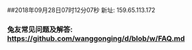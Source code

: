 ##2018年09月28日07时12分07秒 新址: 159.65.113.172
### 兔友常见问题及解答: https://github.com/wanggonging/d/blob/w/FAQ.md
